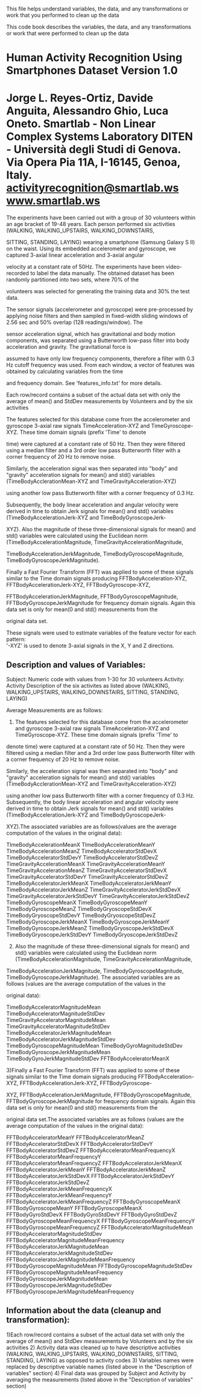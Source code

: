 This file helps understand  variables, the data, and any transformations or work that you performed to clean up the data 



This code book describes the variables, the data, and any transformations or work that were performed to clean up the data 

Human Activity Recognition Using Smartphones Dataset
Version 1.0
==================================================================
Jorge L. Reyes-Ortiz, Davide Anguita, Alessandro Ghio, Luca Oneto.
Smartlab - Non Linear Complex Systems Laboratory
DITEN - Università degli Studi di Genova.
Via Opera Pia 11A, I-16145, Genoa, Italy.
activityrecognition@smartlab.ws
www.smartlab.ws
==================================================================

The experiments have been carried out with a group of 30 volunteers within an age bracket of 19-48 years. Each person performed six activities (WALKING, WALKING_UPSTAIRS, WALKING_DOWNSTAIRS, 

SITTING, STANDING, LAYING) wearing a smartphone (Samsung Galaxy S II) on the waist. Using its embedded accelerometer and gyroscope, we captured 3-axial linear acceleration and 3-axial angular 

velocity at a constant rate of 50Hz. The experiments have been video-recorded to label the data manually. The obtained dataset has been randomly partitioned into two sets, where 70% of the 

volunteers was selected for generating the training data and 30% the test data. 

The sensor signals (accelerometer and gyroscope) were pre-processed by applying noise filters and then sampled in fixed-width sliding windows of 2.56 sec and 50% overlap (128 readings/window). The 

sensor acceleration signal, which has gravitational and body motion components, was separated using a Butterworth low-pass filter into body acceleration and gravity. The gravitational force is 

assumed to have only low frequency components, therefore a filter with 0.3 Hz cutoff frequency was used. From each window, a vector of features was obtained by calculating variables from the time 

and frequency domain. See 'features_info.txt' for more details. 

Each row/record contains a subset of the actual data set with only the average of mean() and StdDev measurements by Volunteers and by the six activities

The features selected for this database come from the accelerometer and gyroscope 3-axial raw signals TimeAcceleration-XYZ and TimeGyroscope-XYZ. These time domain signals (prefix 'Time' to denote 

time) were captured at a constant rate of 50 Hz. Then they were filtered using a median filter and a 3rd order low pass Butterworth filter with a corner frequency of 20 Hz to remove noise. 

Similarly, the acceleration signal was then separated into "body" and "gravity" acceleration signals for mean() and std() variables (TimeBodyAcclerationMean-XYZ and TimeGravityAcceleration-XYZ) 

using another low pass Butterworth filter with a corner frequency of 0.3 Hz. 

Subsequently, the body linear acceleration and angular velocity were derived in time to obtain Jerk signals for mean() and std() variables (TimeBodyAccelerationJerk-XYZ and TimeBodyGyroscopeJerk-

XYZ). Also the magnitude of these three-dimensional signals for mean() and std() variables were calculated using the Euclidean norm (TimeBodyAccelerationMagnitude, TimeGravityAccelerationMagnitude, 

TimeBodyAccelerationJerkMagnitude, TimeBodyGyroscopeMagnitude, TimeBodyGyroscopeJerkMagnitude). 

Finally a Fast Fourier Transform (FFT) was applied to some of these signals similar to the Time domain signals producing FFTBodyAcceleration-XYZ, FFTBodyAccelerationJerk-XYZ, FFTBodyGyroscope-XYZ, 

FFTBodyAccelerationJerkMagnitude, FFTBodyGyroscopeMagnitude, FFTBodyGyroscopeJerkMagnitude for frequency domain signals. Again this data set is only for mean(0 and std() measurements from the 

original data set.

These signals were used to estimate variables of the feature vector for each pattern:  
'-XYZ' is used to denote 3-axial signals in the X, Y and Z directions.


Description and values of Variables:
------------------------------------
Subject: Numeric code with values from 1-30 for 30 volunteers
Activity: Activity Description of the six activites as listed above (WALKING, WALKING_UPSTAIRS, WALKING_DOWNSTAIRS, SITTING, STANDING, LAYING)

Average Measurements are as follows:

1) The features selected for this database come from the accelerometer and gyroscope 3-axial raw signals TimeAcceleration-XYZ and TimeGyroscope-XYZ. These time domain signals (prefix 'Time' to 

denote time) were captured at a constant rate of 50 Hz. Then they were filtered using a median filter and a 3rd order low pass Butterworth filter with a corner frequency of 20 Hz to remove noise. 

Similarly, the acceleration signal was then separated into "body" and "gravity" acceleration signals for mean() and std() variables (TimeBodyAcclerationMean-XYZ and TimeGravityAcceleration-XYZ) 

using another low pass Butterworth filter with a corner frequency of 0.3 Hz. 
Subsequently, the body linear acceleration and angular velocity were derived in time to obtain Jerk signals for mean() and std() variables (TimeBodyAccelerationJerk-XYZ and TimeBodyGyroscopeJerk-

XYZ).The associated variables are as follows(values are the average computation of the values in the original data):

TImeBodyAccelerationMeanX
TImeBodyAccelerationMeanY
TImeBodyAccelerationMeanZ
TimeBodyAcceleratorStdDevX
TimeBodyAcceleratorStdDevY
TimeBodyAcceleratorStdDevZ
TimeGravityAccelerationMeanX
TimeGravityAccelerationMeanY
TimeGravityAccelerationMeanZ
TimeGravityAcceleratorStdDevX
TimeGravityAcceleratorStdDevY
TimeGravityAcceleratorStdDevZ
TimeBodyAcceleratorJerkMeanX
TimeBodyAcceleratorJerkMeanY
TimeBodyAcceleratorJerkMeanZ
TimeGravityAcceleratorJerkStdDevX
TimeGravityAcceleratorJerkStdDevY
TimeGravityAcceleratorJerkStdDevZ
TimeBodyGyroscopeMeanX
TimeBodyGyroscopeMeanY
TimeBodyGyroscopeMeanZ
TimeBodyGryoscopeStdDevX
TimeBodyGryoscopeStdDevY
TimeBodyGryoscopeStdDevZ
TimeBodyGyroscopeJerkMeanX
TimeBodyGyroscopeJerkMeanY
TimeBodyGyroscopeJerkMeanZ
TimeBodyGryoscopeJerkStdDevX
TimeBodyGryoscopeJerkStdDevY
TimeBodyGryoscopeJerkStdDevZ

2) Also the magnitude of these three-dimensional signals for mean() and std() variables were calculated using the Euclidean norm (TimeBodyAccelerationMagnitude, TimeGravityAccelerationMagnitude, 

TimeBodyAccelerationJerkMagnitude, TimeBodyGyroscopeMagnitude, TimeBodyGyroscopeJerkMagnitude). The associated variables are as follows (values are the average computation of the values in the 

original data):

TimeBodyAcceleratorMagnitudeMean
TimeBodyAcceleratorMagnitudeStdDev
TimeGravityAcceleratorMagnitudeMean
TimeGravityAcceleratorMagnitudeStdDev
TimeBodyAcceleratorJerkMagnitudeMean
TimeBodyAcceleratorJerkMagnitudeStdDev
TimeBodyGyroscopeMagnitudeMean
TimeBodyGyroMagnitudeStdDev
TimeBodyGyroscopeJerkMagnitudeMean
TimeBodyGyroJerkMagnitudeStdDev
FFTBodyAcceleratorMeanX


3)Finally a Fast Fourier Transform (FFT) was applied to some of these signals similar to the Time domain signals producing FFTBodyAcceleration-XYZ, FFTBodyAccelerationJerk-XYZ, FFTBodyGyroscope-

XYZ, FFTBodyAccelerationJerkMagnitude, FFTBodyGyroscopeMagnitude, FFTBodyGyroscopeJerkMagnitude for frequency domain signals. Again this data set is only for mean(0 and std() measurements from the 

original data set.The associated variables are as follows (values are the average computation of the values in the original data):

FFTBodyAcceleratorMeanY
FFTBodyAcceleratorMeanZ
FFTBodyAcceleratorStdDevX
FFTBodyAcceleratorStdDevY
FFTBodyAcceleratorStdDevZ
FFTBodyAcceleratorMeanFrequencyX
FFTBodyAcceleratorMeanFrequencyY
FFTBodyAcceleratorMeanFrequencyZ
FFTBodyAcceleratorJerkMeanX
FFTBodyAcceleratorJerkMeanY
FFTBodyAcceleratorJerkMeanZ
FFTBodyAcceleratorJerkStdDevX
FFTBodyAcceleratorJerkStdDevY
FFTBodyAcceleratorJerkStdDevZ
FFTBodyAcceleratorJerkMeanFrequencyX
FFTBodyAcceleratorJerkMeanFrequencyY
FFTBodyAcceleratorJerkMeanFrequencyZ
FFTBodyGyroscopeMeanX
FFTBodyGyroscopeMeanY
FFTBodyGyroscopeMeanX
FFTBodyGyroStdDevX
FFTBodyGyroStdDevY
FFTBodyGyroStdDevZ
FFTBodyGyroscopeMeanFrequencyX
FFTBodyGyroscopeMeanFrequencyY
FFTBodyGyroscopeMeanFrequencyZ
FFTBodyAcceleratorMagnitudeMean
FFTBodyAcceleratorMagnitudeStdDev
FFTBodyAcceleratorMagnitudeMeanFrequency
FFTBodyAcceleratorJerkMagnitudeMean
FFTBodyAcceleratorJerkMagnitudeStdDev
FFTBodyAcceleratorJerkMagnitudeMeanFrequency
FFTBodyGyroscopeMagnitudeMean
FFTBodyGyroscopeMagnitudeStdDev
FFTBodyGyroscopeMagnitudeMeanFrequency
FFTBodyGyroscopeJerkMagnitudeMean
FFTBodyGyroscopeJerkMagnitudeStdDev
FFTBodyGyroscopeJerkMagnitudeMeanFrequency

Information about the data (cleanup and transformation):
--------------------------------------------------------
1)Each row/record contains a subset of the actual data set with only the average of mean() and StdDev measurements by Volunteers and by the six activities
2) Activity data was cleaned up to have descriptive activities (WALKING, WALKING_UPSTAIRS, WALKING_DOWNSTAIRS, SITTING, STANDING, LAYING) as opposed to activity codes
3) Variables names were replaced by descriptive variable names (listed above in the "Description of variables" section)
4) Final data was grouped by Subject and Activity by averaging the measurements (listed above in the "Description of variables" section)

